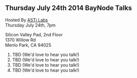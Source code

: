 ##  Thursday July 24th 2014 BayNode Talks

Hosted By [ASTi Labs](http://www.asti-usa.com)  
Thursday July 24th, 7pm

Silicon Valley Pad, 2nd Floor  
1370 Willow Rd  
Menlo Park, CA 94025


1. TBD (We'd love to hear you talk!)
2. TBD (We'd love to hear you talk!)
3. TBD (We'd love to hear you talk!)
4. TBD (We'd love to hear you talk!)

